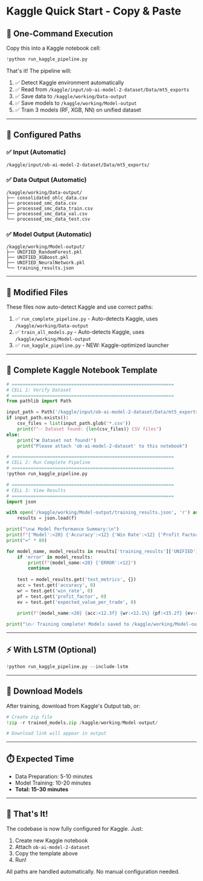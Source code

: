 # Kaggle Quick Start - Copy & Paste

## 🚀 One-Command Execution

Copy this into a Kaggle notebook cell:

```python
!python run_kaggle_pipeline.py
```

That's it! The pipeline will:
1. ✅ Detect Kaggle environment automatically
2. ✅ Read from `/kaggle/input/ob-ai-model-2-dataset/Data/mt5_exports`
3. ✅ Save data to `/kaggle/working/Data-output`
4. ✅ Save models to `/kaggle/working/Model-output`
5. ✅ Train 3 models (RF, XGB, NN) on unified dataset

---

## 📂 Configured Paths

### ✅ Input (Automatic)
```
/kaggle/input/ob-ai-model-2-dataset/Data/mt5_exports/
```

### ✅ Data Output (Automatic)
```
/kaggle/working/Data-output/
├── consolidated_ohlc_data.csv
├── processed_smc_data.csv
├── processed_smc_data_train.csv
├── processed_smc_data_val.csv
└── processed_smc_data_test.csv
```

### ✅ Model Output (Automatic)
```
/kaggle/working/Model-output/
├── UNIFIED_RandomForest.pkl
├── UNIFIED_XGBoost.pkl
├── UNIFIED_NeuralNetwork.pkl
└── training_results.json
```

---

## 🎯 Modified Files

These files now auto-detect Kaggle and use correct paths:

1. ✅ `run_complete_pipeline.py` - Auto-detects Kaggle, uses `/kaggle/working/Data-output`
2. ✅ `train_all_models.py` - Auto-detects Kaggle, uses `/kaggle/working/Model-output`
3. ✅ `run_kaggle_pipeline.py` - NEW: Kaggle-optimized launcher

---

## 📝 Complete Kaggle Notebook Template

```python
# ============================================================
# CELL 1: Verify Dataset
# ============================================================
from pathlib import Path

input_path = Path('/kaggle/input/ob-ai-model-2-dataset/Data/mt5_exports')
if input_path.exists():
    csv_files = list(input_path.glob('*.csv'))
    print(f"✅ Dataset found: {len(csv_files)} CSV files")
else:
    print("❌ Dataset not found!")
    print("Please attach 'ob-ai-model-2-dataset' to this notebook")

# ============================================================
# CELL 2: Run Complete Pipeline
# ============================================================
!python run_kaggle_pipeline.py

# ============================================================
# CELL 3: View Results
# ============================================================
import json

with open('/kaggle/working/Model-output/training_results.json', 'r') as f:
    results = json.load(f)

print("\n📊 Model Performance Summary:\n")
print(f"{'Model':<20} {'Accuracy':<12} {'Win Rate':<12} {'Profit Factor':<15} {'EV/Trade':<12}")
print("=" * 80)

for model_name, model_results in results['training_results']['UNIFIED'].items():
    if 'error' in model_results:
        print(f"{model_name:<20} {'ERROR':<12}")
        continue
    
    test = model_results.get('test_metrics', {})
    acc = test.get('accuracy', 0)
    wr = test.get('win_rate', 0)
    pf = test.get('profit_factor', 0)
    ev = test.get('expected_value_per_trade', 0)
    
    print(f"{model_name:<20} {acc:<12.3f} {wr:<12.1%} {pf:<15.2f} {ev:<12.2f}R")

print("\n✅ Training complete! Models saved to /kaggle/working/Model-output/")
```

---

## ⚡ With LSTM (Optional)

```python
!python run_kaggle_pipeline.py --include-lstm
```

---

## 💾 Download Models

After training, download from Kaggle's Output tab, or:

```python
# Create zip file
!zip -r trained_models.zip /kaggle/working/Model-output/

# Download link will appear in output
```

---

## ⏱️ Expected Time

- Data Preparation: 5-10 minutes
- Model Training: 10-20 minutes
- **Total: 15-30 minutes**

---

## 🎉 That's It!

The codebase is now fully configured for Kaggle. Just:
1. Create new Kaggle notebook
2. Attach `ob-ai-model-2-dataset`
3. Copy the template above
4. Run!

All paths are handled automatically. No manual configuration needed.
